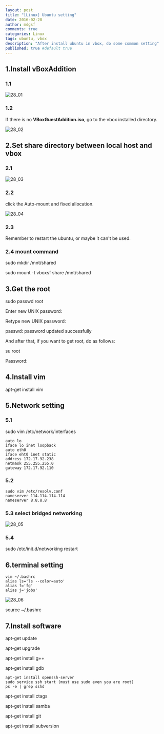 ```yaml
---
layout: post
title: "[Linux] Ubuntu setting"
date: 2016-02-28
author: mdgsf
comments: true
categories: Linux
tags: ubuntu, vbox
description: "After install ubuntu in vbox, do some common setting"
published: true #default true
---
```



## 1.Install vBoxAddition 

### 1.1

<img src="{{ site.url }}/images/201602/28_01.jpg" alt="28_01" />

### 1.2 

If there is no **VBoxGuestAddition.iso**, go to the vbox installed directory.

<img src="{{ site.url }}/images/201602/28_02.jpg" alt="28_02" />


## 2.Set share directory between local host and vbox

### 2.1

<img src="{{ site.url }}/images/201602/28_03.png" alt="28_03" />

### 2.2 

click the Auto-mount and fixed allocation.

<img src="{{ site.url }}/images/201602/28_04.png" alt="28_04" />

### 2.3

Remember to restart the ubuntu, or maybe it can't be used.

### 2.4 mount command

sudo mkdir /mnt/shared

sudo mount -t vboxsf share /mnt/shared



## 3.Get the root 

sudo passwd root

Enter new UNIX password: 

Retype new UNIX password:

passwd: password updated successfully

And after that, if you want to get root, do as follows:

su root

Password:


## 4.Install vim
apt-get install vim


## 5.Network setting

### 5.1

sudo vim /etc/network/interfaces

```
auto lo 
iface lo inet loopback
auto eth0
iface eht0 inet static
address 172.17.92.238
netmask 255.255.255.0
gateway 172.17.92.110
```

### 5.2

```
sudo vim /etc/resolv.conf
nameserver 114.114.114.114
nameserver 8.8.8.8
```

### 5.3 select bridged networking

<img src="{{ site.url }}/images/201602/28_05.jpg" alt="28_05" />

### 5.4 

sudo /etc/init.d/networking restart


## 6.terminal setting

```
vim ~/.bashrc
alias ls='ls --color=auto'
alias f='fg'
alias j='jobs'
```

<img src="{{ site.url }}/images/201602/28_06.png" alt="28_06" />

source ~/.bashrc


## 7.Install software

apt-get update

apt-get upgrade

apt-get install g++

apt-get install gdb

```
apt-get install openssh-server
sudo service ssh start (must use sudo even you are root)
ps -e | grep sshd
```

apt-get install ctags

apt-get install samba

apt-get install git

apt-get install subversion


